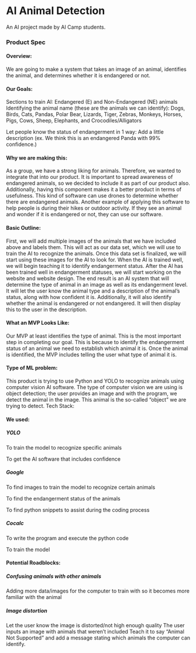 # AI Animal Detection
An AI project made by AI Camp students.

### Product Spec
#### Overview:
 We are going to make a system that takes an image of an animal, identifies the animal, and determines whether it is endangered or not.
#### Our Goals:
Sections to train AI: Endangered (E) and Non-Endangered (NE) animals
Identifying the animal name (these are the animals we can identify):
Dogs, Birds, Cats, Pandas, Polar Bear, Lizards, Tiger, Zebras, Monkeys, Horses, Pigs, Cows, Sheep, Elephants, and Crocodiles/Alligators

Let people know the status of endangerment in 1 way:
Add a little description (ex. We think this is an endangered Panda with 99% confidence.)

#### Why we are making this:
	
 As a group, we have a strong liking for animals. Therefore, we wanted to integrate that into our product. It is important to spread awareness of endangered animals, so we decided to include it as part of our product also. Additionally, having this component makes it a better product in terms of usefulness. This kind of software can use drones to determine whether there are endangered animals. Another example of applying this software to help people is during their hikes or outdoor activity. If they see an animal and wonder if it is endangered or not, they can use our software.

#### Basic Outline: 

First, we will add multiple images of the animals that we have included above and labels them. This will act as our data set, which we will use to train the AI to recognize the animals. Once this data set is finalized, we will start using these images for the AI to look for. When the AI is trained well, we will begin teaching it to identify endangerment status. After the AI has been trained well in endangerment statuses, we will start working on the website and website design. 
The end result is an AI system that will determine the type of animal in an image as well as its endangerment level. It will let the user know the animal type and a description of the animal’s status, along with how confident it is. Additionally, it will also identify whether the animal is endangered or not endangered. It will then display this to the user in the description. 

#### What an MVP Looks Like:

Our MVP at least identifies the type of animal. This is the most important step in completing our goal. This is because to identify the endangerment status of an animal we need to establish which animal it is. Once the animal is identified, the MVP includes telling the user what type of animal it is.

#### Type of ML problem:
	
 This product is trying to use Python and YOLO to recognize animals using computer vision AI software. The type of computer vision we are using is object detection; the user provides an image and with the program, we detect the animal in the image. This animal is the so-called “object” we are trying to detect.
Tech Stack:
#### We used:
##### YOLO

To train the model to recognize specific animals

To get the AI software that includes confidence

##### Google

To find images to train the model to recognize certain animals

To find the endangerment status of the animals

To find python snippets to assist during the coding process

##### Cocalc

To write the program and execute the python code

To train the model

#### Potential Roadblocks:

##### Confusing animals with other animals

Adding more data/images for the computer to train with so it becomes more familiar with the animal

##### Image distortion

Let the user know the image is distorted/not high enough quality
The user inputs an image with animals that weren’t included
Teach it to say “Animal Not Supported” and add a message stating which animals the computer can identify.
